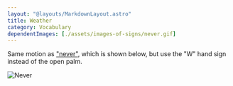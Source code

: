 ```yaml
---
layout: "@layouts/MarkdownLayout.astro"
title: Weather
category: Vocabulary
dependentImages: [./assets/images-of-signs/never.gif]
---
```


Same motion as ["never"](./never), which is shown below,
but use the "W" hand sign instead of the open palm.

![Never](@signs/never.gif)
